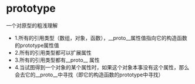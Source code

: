 # prototype
一个对原型的粗浅理解
* 1.所有的引用类型（数组，对象，函数），__proto__属性值指向它的构造函数的prototype属性值
* 2.所有的引用类型都可以扩展属性
* 3.所有的引用类型都有__proto__ 属性
* 4.当试图得到一个对象的某个属性时，如果这个对象本事没有这个属性，那么会去它的__proto__中寻找（即它的构造函数的prototype中寻找）
